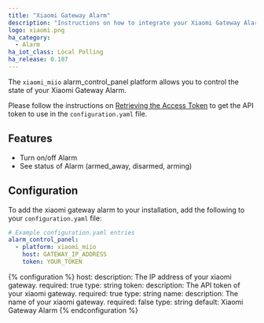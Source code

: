 ```yaml
---
title: "Xiaomi Gateway Alarm"
description: "Instructions on how to integrate your Xiaomi Gateway Alarm within Home Assistant."
logo: xiaomi.png
ha_category:
  - Alarm
ha_iot_class: Local Polling
ha_release: 0.107
---
```


The `xiaomi_miio` alarm_control_panel platform allows you to control the state of your Xiaomi Gateway Alarm.

Please follow the instructions on [Retrieving the Access Token](/integrations/vacuum.xiaomi_miio/#retrieving-the-access-token) to get the API token to use in the `configuration.yaml` file.

## Features

- Turn on/off Alarm
- See status of Alarm (armed_away, disarmed, arming)

## Configuration

To add the xiaomi gateway alarm to your installation, add the following to your `configuration.yaml` file:

```yaml
# Example configuration.yaml entries
alarm_control_panel:
  - platform: xiaomi_miio
    host: GATEWAY_IP_ADDRESS
    token: YOUR_TOKEN
```

{% configuration %}
host:
  description: The IP address of your xiaomi gateway.
  required: true
  type: string
token:
  description: The API token of your xiaomi gateway.
  required: true
  type: string
name:
  description: The name of your xiaomi gateway.
  required: false
  type: string
  default: Xiaomi Gateway Alarm
{% endconfiguration %}
